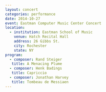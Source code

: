 ```yaml
---
layout: concert
categories: performance
date: 2014-10-27
event: Eastman Computer Music Center Concert
location:
  - institution: Eastman School of Music
    venue: Hatch Recital Hall
    address: 26 Gibbs St.
    city: Rochester
    state: NY
program:
  - composer: Rand Steiger
   title: A Menacing Plume
  - composer: Henk Badings
   title: Capriccio
  - composer: Jonathan Harvey
   title: Tombeau de Messiaen
---
```

